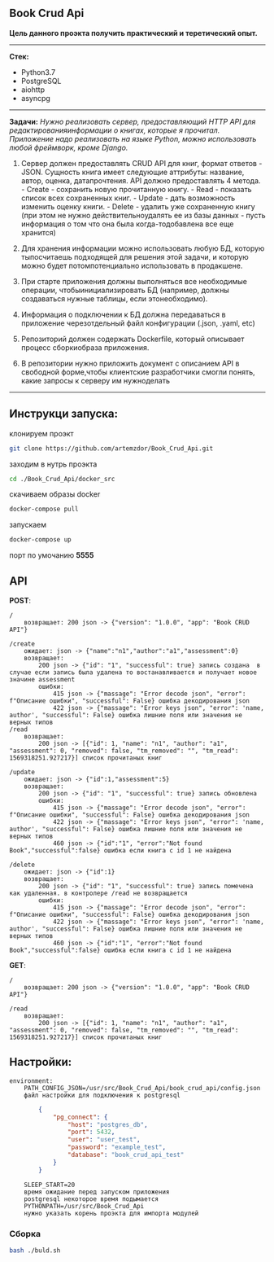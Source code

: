 ## Book Crud Api

**Цель данного проэкта получить практический и теретический опыт.**

------------


**Стек:**
- Python3.7
- PostgreSQL
- aiohttp
- asyncpg

------------

**Задачи:**
	*Нужно реализовать сервер, предоставляющий HTTP API для редактированияинформации о книгах, которые я прочитал. 
	Приложение надо реализовать на языке Python, можно использовать любой фреймворк, кроме Django.*

1. Сервер должен предоставлять CRUD API для книг, формат ответов - JSON.
Сущность книга имеет следующие аттрибуты: название, автор, оценка, датапрочтения. API должно предоставлять 4 метода.
		- Create - сохранить новую прочитанную книгу.
		- Read - показать список всех сохраненных книг.
		- Update - дать возможность изменить оценку книги.
		- Delete - удалить уже сохраненную книгу (при этом не нужно действительноудалять ее из базы данных - пусть информация о том что она была когда-тодобавлена все еще хранится)

2. Для хранения информации можно использовать любую БД, которую тыпосчитаешь подходящей для решения этой задачи, и которую можно будет потомпотенциально использовать в продакшене.

3. При старте приложения должны выполняться все необходимые операции, чтобыинициализировать БД (например, должны создаваться нужные таблицы, если этонеобходимо).

4. Информация о подключении к БД должна передаваться в приложение черезотдельный файл конфигурации (.json, .yaml, etc)

5. Репозиторий должен содержать Dockerfile, который описывает процесс сборкиобраза приложения.

6. В репозитории нужно приложить документ с описанием API в свободной форме,чтобы клиентские разработчики смогли понять, какие запросы к серверу им нужноделать

------------


## Инструкци запуска:

клонируем проэкт

```bash
git clone https://github.com/artemzdor/Book_Crud_Api.git
```

заходим в нутрь проэкта
```bash
cd ./Book_Crud_Api/docker_src
```

скачиваем образы docker
```bash
docker-compose pull
```

запускаем 
```bash
docker-compose up
```

порт по умочанию **5555**

## API

**POST**:

	/ 	
		возвращает: 200 json -> {"version": "1.0.0", "app": "Book CRUD API"}
		
	/create
	    ожидает: json -> {"name":"n1","author":"a1","assessment":0}
	    возвращает: 
			200 json -> {"id": "1", "successful": true} запись создана 	в случае если запись была удалена то востанавливается и получает новое значине assessment		
			ошибки:
				415 json -> {"massage": "Error decode json", "error": f"Описание ошибки", "successful": False} ошибка декодирования json
				422 json -> {"massage": "Error keys json", "error": 'name, author', "successful": False} ошибка лишние поля или значения не верных типов
	/read
	    возвращает:
			200 json -> [{"id": 1, "name": "n1", "author": "a1", "assessment": 0, "removed": false, "tm_removed": "", "tm_read": 1569318251.927217}] список прочитаных книг
	    
	/update
		ожидает: json -> {"id":1,"assessment":5}
	    возвращает:
			200 json -> {"id": "1", "successful": true} запись обновлена
			ошибки:
				415 json -> {"massage": "Error decode json", "error": f"Описание ошибки", "successful": False} ошибка декодирования json
				422 json -> {"massage": "Error keys json", "error": 'name, author', "successful": False} ошибка лишние поля или значения не верных типов
				460 json -> {"id":"1", "error":"Not found Book","successful":false} ошибка если книга с id 1 не найдена
	    
	/delete
		ожидает: json -> {"id":1}
	    возвращает:
			200 json -> {"id": "1", "successful": true} запись помечена как удаленная. в контролере /read не возвращается
			ошибки:
				415 json -> {"massage": "Error decode json", "error": f"Описание ошибки", "successful": False} ошибка декодирования json
				422 json -> {"massage": "Error keys json", "error": 'name, author', "successful": False} ошибка лишние поля или значения не верных типов
				460 json -> {"id":"1", "error":"Not found Book","successful":false} ошибка если книга с id 1 не найдена

**GET**:

	/ 	
		возвращает: 200 json -> {"version": "1.0.0", "app": "Book CRUD API"}
	
	/read
	    возвращает:
			200 json -> [{"id": 1, "name": "n1", "author": "a1", "assessment": 0, "removed": false, "tm_removed": "", "tm_read": 1569318251.927217}] список прочитаных книг


## Настройки: 

	environment:
		PATH_CONFIG_JSON=/usr/src/Book_Crud_Api/book_crud_api/config.json
		файл настройки для подключения к postgresql
```json
		{
			"pg_connect": {
				"host": "postgres_db",
				"port": 5432,
				"user": "user_test",
				"password": "example_test",
				"database": "book_crud_api_test"
			}
		}
```
		SLEEP_START=20 
		время ожидание перед запуском приложения
		postgresql некоторое время подымается
		PYTHONPATH=/usr/src/Book_Crud_Api
		нужно указать корень проэкта для импорта модулей

### Сборка
```bash
bash ./buld.sh
```
